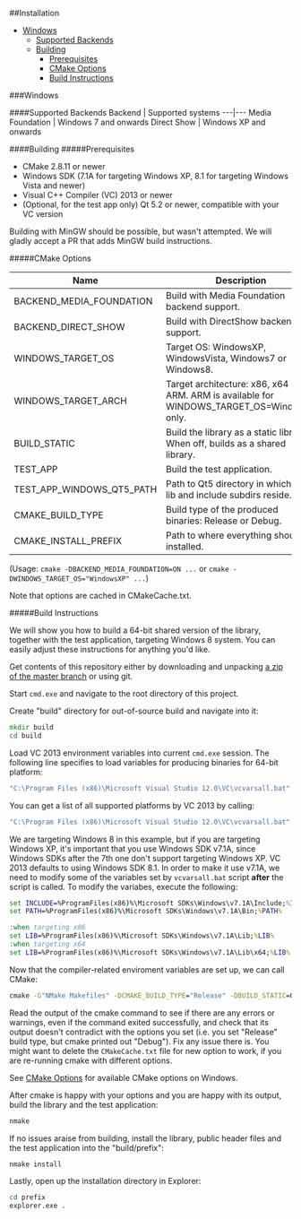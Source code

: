 ##Installation
- [Windows](#windows)
  - [Supported Backends](#supported-backends)
  - [Building](#building)
    - [Prerequisites](#prerequisites)
    - [CMake Options](#cmake-options)
    - [Build Instructions](#build-instructions)

###Windows

####Supported Backends
Backend | Supported systems
---|---
Media Foundation | Windows 7 and onwards
Direct Show | Windows XP and onwards

####Building
#####Prerequisites
  - CMake 2.8.11 or newer
  - Windows SDK (7.1A for targeting Windows XP, 8.1 for targeting Windows Vista and newer)
  - Visual C++ Compiler (VC) 2013 or newer
  - (Optional, for the test app only) Qt 5.2 or newer, compatible with your VC version

Building with MinGW should be possible, but wasn't attempted.
We will gladly accept a PR that adds MinGW build instructions.

#####CMake Options

Name | Description | Default
---|---|---
|BACKEND_MEDIA_FOUNDATION | Build with Media Foundation backend support. | OFF
|BACKEND_DIRECT_SHOW | Build with DirectShow backend support. | OFF
|WINDOWS_TARGET_OS | Target OS: WindowsXP, WindowsVista, Windows7 or Windows8. | "NONE"
|WINDOWS_TARGET_ARCH | Target architecture: x86, x64 or ARM. ARM is available for WINDOWS_TARGET_OS=Windows8 only. | "NONE"
|BUILD_STATIC | Build the library as a static library. When off, builds as a shared library. | OFF
|TEST_APP | Build the test application. | OFF
|TEST_APP_WINDOWS_QT5_PATH | Path to Qt5 directory in which bin, lib and include subdirs reside. | "NONE"
|CMAKE_BUILD_TYPE | Build type of the produced binaries: Release or Debug. | "Release"
|CMAKE_INSTALL_PREFIX | Path to where everything should be installed. | "C:/Program Files/webcam_capture"

(Usage: `cmake -DBACKEND_MEDIA_FOUNDATION=ON ...` or `cmake -DWINDOWS_TARGET_OS="WindowsXP" ...`)

Note that options are cached in CMakeCache.txt.

#####Build Instructions

We will show you how to build a 64-bit shared version of the library, together with the test application, targeting Windows 8 system. You can easily adjust these instructions for anything you'd like.

Get contents of this repository either by downloading and unpacking [a zip of the master branch](https://github.com/abibas/webcamCaptureNewDesign/archive/master.zip) or using git.

Start `cmd.exe` and navigate to the root directory of this project.

Create "build" directory for out-of-source build and navigate into it:
```cmd
mkdir build
cd build
```

Load VC 2013 environment variables into current `cmd.exe` session. The following line specifies to load variables for producing binaries for 64-bit platform:
```cmd
"C:\Program Files (x86)\Microsoft Visual Studio 12.0\VC\vcvarsall.bat" amd64
```

You can get a list of all supported platforms by VC 2013 by calling:
```cmd
"C:\Program Files (x86)\Microsoft Visual Studio 12.0\VC\vcvarsall.bat" help
```

We are targeting Windows 8 in this example, but if you are targeting Windows XP, it's important that you use Windows SDK v7.1A, since Windows SDKs after the 7th one don't support targeting Windows XP. VC 2013 defaults to using Windows SDK 8.1. In order to make it use v7.1A, we need to modify some of the variables set by `vcvarsall.bat` script **after** the script is called. To modify the variabes, execute the following:

```cmd
set INCLUDE=%ProgramFiles(x86)%\Microsoft SDKs\Windows\v7.1A\Include;%INCLUDE%
set PATH=%ProgramFiles(x86)%\Microsoft SDKs\Windows\v7.1A\Bin;%PATH%

:when targeting x86
set LIB=%ProgramFiles(x86)%\Microsoft SDKs\Windows\v7.1A\Lib;%LIB%
:when targeting x64
set LIB=%ProgramFiles(x86)%\Microsoft SDKs\Windows\v7.1A\Lib\x64;%LIB%
```

Now that the compiler-related enviroment variables are set up, we can call CMake:
```cmd
cmake -G"NMake Makefiles" -DCMAKE_BUILD_TYPE="Release" -DBUILD_STATIC=OFF -DWINDOWS_TARGET_OS="Windows8" -DWINDOWS_TARGET_ARCH="x64" -DBACKEND_MEDIA_FOUNDATION=ON -DTEST_APP=ON -DTEST_APP_WINDOWS_QT5_PATH="C:/Qt/5.4/msvc2013_64_opengl" -DCMAKE_INSTALL_PREFIX:PATH=prefix ..
```

Read the output of the cmake command to see if there are any errors or warnings, even if the command exited successfully, and check that its output doesn't contradict with the options you set (i.e. you set "Release" build type, but cmake printed out "Debug"). Fix any issue there is. You might want to delete the `CMakeCache.txt` file for new option to work, if you are re-running cmake with different options.

See [CMake Options](#cmake-options) for available CMake options on Windows.

After cmake is happy with your options and you are happy with its output, build the library and the test application:
```cmd
nmake
```

If no issues araise from building, install the library, public header files and the test application into the "build/prefix":
```cmd
nmake install
```

Lastly, open up the installation directory in Explorer:
```cmd
cd prefix
explorer.exe .
```
